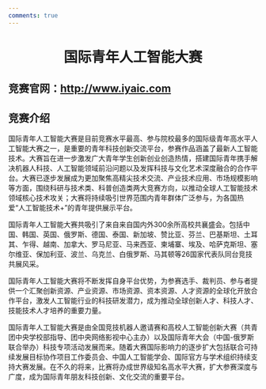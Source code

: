 ```yaml
---
comments: true
---
```


# <center>国际青年人工智能大赛</center>  

## 竞赛官网：<http://www.iyaic.com>

## 竞赛介绍

国际青年人工智能大赛是目前竞赛水平最高、参与院校最多的国际级青年高水平人工智能大赛之一，是重要的青年科技创新交流平台，参赛作品涵盖了最新人工智能技术。大赛旨在进一步激发广大青年学生创新创业创造热情，搭建国际青年携手解决机器人科技、人工智能领域前沿问题以及发挥科技与文化艺术深度融合的合作平台。大赛已逐步发展成为更加聚焦高精尖技术交流、产业技术应用、市场规模影响等方面，围绕科研与技术类、科普创造类两大竞赛方向，以推动全球人工智能技术领域核心技术攻关；大赛将持续吸引世界范围内青年群体广泛参与，为各国热爱“人工智能技术+”的青年提供展示平台。　　   

国际青年人工智能大赛共吸引了来自来自国内外300余所高校共襄盛会。包括中国、韩国、英国、俄罗斯、德国、泰国、新加坡、赞比亚、芬兰、巴基斯坦、土耳其、乍得、越南、加拿大、罗马尼亚、马来西亚、柬埔寨、埃及、哈萨克斯坦、塞尔维亚、保加利亚、波兰、乌克兰、白俄罗斯、马其顿等26国家代表队同台竞技共展风采。

国际青年人工智能大赛将不断发挥自身平台优势，为参赛选手、裁判员、参与者提供一个汇聚创新资源、产业资源、市场资源、资本资源、人才资源的全球化开放合作平台，激发人工智能行业的科技研发潜力，成为推动全球创新人才、科技人才、技能技术人才培养的重要力量。

国际青年人工智能大赛是由全国竞技机器人邀请赛和高校人工智能创新大赛（共青团中央学校部指导、团中央网络影视中心主办）以及国际青年大会（中国-俄罗斯联合举办）科技专项活动发展而来。随着大赛国际影响力的逐步扩大包括联合可持续发展目标协作项目工作委员会、中国人工智能学会、国际官方与学术组织持续支持大赛发展。在不久的将来，比赛将办成世界级知名高水平大赛，扩大参赛深度与广度，成为国际青年朋友科技创新、文化交流的重要平台。
